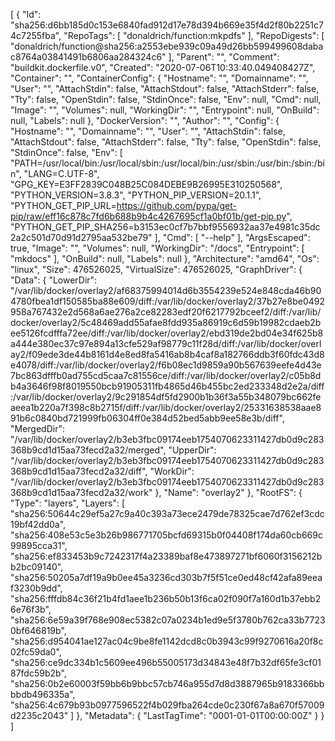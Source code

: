 [
{
"Id": "sha256:d6bb185d0c153e6840fad912d17e78d394b669e35f4d2f80b2251c74c7255fba",
"RepoTags": [
"donaldrich/function:mkpdfs"
],
"RepoDigests": [
"donaldrich/function@sha256:a2553ebe939c09a49d26bb599499608dabac8764a03841491b6806aa284324c6"
],
"Parent": "",
"Comment": "buildkit.dockerfile.v0",
"Created": "2020-07-06T10:33:40.049408427Z",
"Container": "",
"ContainerConfig": {
"Hostname": "",
"Domainname": "",
"User": "",
"AttachStdin": false,
"AttachStdout": false,
"AttachStderr": false,
"Tty": false,
"OpenStdin": false,
"StdinOnce": false,
"Env": null,
"Cmd": null,
"Image": "",
"Volumes": null,
"WorkingDir": "",
"Entrypoint": null,
"OnBuild": null,
"Labels": null
},
"DockerVersion": "",
"Author": "",
"Config": {
"Hostname": "",
"Domainname": "",
"User": "",
"AttachStdin": false,
"AttachStdout": false,
"AttachStderr": false,
"Tty": false,
"OpenStdin": false,
"StdinOnce": false,
"Env": [
"PATH=/usr/local/bin:/usr/local/sbin:/usr/local/bin:/usr/sbin:/usr/bin:/sbin:/bin",
"LANG=C.UTF-8",
"GPG_KEY=E3FF2839C048B25C084DEBE9B26995E310250568",
"PYTHON_VERSION=3.8.3",
"PYTHON_PIP_VERSION=20.1.1",
"PYTHON_GET_PIP_URL=https://github.com/pypa/get-pip/raw/eff16c878c7fd6b688b9b4c4267695cf1a0bf01b/get-pip.py",
"PYTHON_GET_PIP_SHA256=b3153ec0cf7b7bbf9556932aa37e4981c35dc2a2c501d70d91d2795aa532be79"
],
"Cmd": [
"--help"
],
"ArgsEscaped": true,
"Image": "",
"Volumes": null,
"WorkingDir": "/docs",
"Entrypoint": [
"mkdocs"
],
"OnBuild": null,
"Labels": null
},
"Architecture": "amd64",
"Os": "linux",
"Size": 476526025,
"VirtualSize": 476526025,
"GraphDriver": {
"Data": {
"LowerDir": "/var/lib/docker/overlay2/af68375994014d6b3554239e524e848cda46b904780fbea1df150585ba88e609/diff:/var/lib/docker/overlay2/37b27e8be0492958a767432e2d568a6ae276a2ce82283edf20f6217792bceef2/diff:/var/lib/docker/overlay2/5c48469add55afae8fdd935a86919c6d59b19982cdaeb2bee5126fcdfffa72ee/diff:/var/lib/docker/overlay2/ebd319de2bd04e34f625b8a444e380ec37c97e894a13cfe529af98779c11f28d/diff:/var/lib/docker/overlay2/f09ede3de44b8161d4e8ed8fa5416ab8b4caf8a182766ddb3f60fdc43d8e4078/diff:/var/lib/docker/overlay2/f6b08ec1d9859a90b567639eefe4d43e7bc863dfffb0ad755cd5caa7c81556ce/diff:/var/lib/docker/overlay2/c05b8db4a3646f98f8019550bcb91905311fb4865d46b455bc2ed233348d2e2a/diff:/var/lib/docker/overlay2/9c291854df5fd2900b1b36f3a55b348079bc662feaeea1b220a7f398c8b2715f/diff:/var/lib/docker/overlay2/25331638538aae891b6c0840bd721999fb06304ff0e384d52bed5abb9ee58e3b/diff",
"MergedDir": "/var/lib/docker/overlay2/b3eb3fbc09174eeb1754070623311427db0d9c283368b9cd1d15aa73fecd2a32/merged",
"UpperDir": "/var/lib/docker/overlay2/b3eb3fbc09174eeb1754070623311427db0d9c283368b9cd1d15aa73fecd2a32/diff",
"WorkDir": "/var/lib/docker/overlay2/b3eb3fbc09174eeb1754070623311427db0d9c283368b9cd1d15aa73fecd2a32/work"
},
"Name": "overlay2"
},
"RootFS": {
"Type": "layers",
"Layers": [
"sha256:50644c29ef5a27c9a40c393a73ece2479de78325cae7d762ef3cdc19bf42dd0a",
"sha256:408e53c5e3b26b986771705bcfd69315b0f04408f174da60cb669c99895cca31",
"sha256:ef833453b9c7242317f4a23389baf8e473897271bf6060f3156212bb2bc09140",
"sha256:50205a7df19a9b0ee45a3236cd303b7f5f51ce0ed48cf42afa89eeaf3230b9dd",
"sha256:fffdb84c36f21b4fd1aee1b236b50b13f6ca02f090f7a160d1b37ebb26e76f3b",
"sha256:6e59a39f768e908ec5382c07a0234b1ed9e5f3780b762ca33b77230bf646819b",
"sha256:d954041ae127ac04c9be8fe1142dcd8c0b3943c99f9270616a20f8c02fc59da0",
"sha256:ce9dc334b1c5609ee496b55005173d34843e48f7b32df65fe3cf0187fdc59b2b",
"sha256:0b2e60003f59bb6b9bbc57cb746a955d7d8d3887965b9183366bbbbdb496335a",
"sha256:4c679b93b0977596522f4b029fba264cde0c230f67a8a670f57009d2235c2043"
]
},
"Metadata": {
"LastTagTime": "0001-01-01T00:00:00Z"
}
}
]
